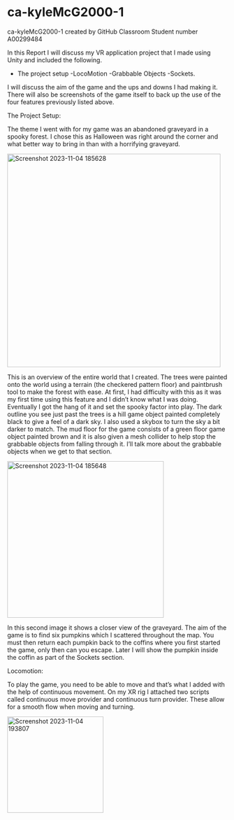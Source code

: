 # ca-kyleMcG2000-1
ca-kyleMcG2000-1 created by GitHub Classroom
Student number A00299484


In this Report I will discuss my VR application project that I made using Unity and included the following.
- The project setup
-LocoMotion
-Grabbable Objects
-Sockets.

I will discuss the aim of the game and the ups and downs I had making it. There will also be screenshots of the game itself to back up the use of the four features previously listed above.

The Project Setup:

The theme I went with for my game was an abandoned graveyard in a spooky forest. I chose this as Halloween was right around the corner and what better way to bring in than with a horrifying graveyard.

<img width="488" alt="Screenshot 2023-11-04 185628" src="https://github.com/tussoftwaredesign/ca-kyleMcG2000-1/assets/123557094/5d144265-84ae-44e9-9775-e058383fa155">

 
This is an overview of the entire world that I created. The trees were painted onto the world using a terrain (the checkered pattern floor) and paintbrush tool to make the forest with ease. At first, I had difficulty with this as it was my first time using this feature and I didn’t know what I was doing. Eventually I got the hang of it and set the spooky factor into play. The dark outline you see just past the trees is a hill game object painted completely black to give a feel of a dark sky. I also used a skybox to turn the sky a bit darker to match. The mud floor for the game consists of a green floor game object painted brown and it is also given a mesh collider to help stop the grabbable objects from falling through it. I’ll talk more about the grabbable objects when we get to that section.


<img width="358" alt="Screenshot 2023-11-04 185648" src="https://github.com/tussoftwaredesign/ca-kyleMcG2000-1/assets/123557094/35c94236-c3cc-4945-8c67-0de40f1e7a47">

 
In this second image it shows a closer view of the graveyard. The aim of the game is to find six pumpkins which I scattered throughout the map. You must then return each pumpkin back to the coffins where you first started the game, only then can you escape. Later I will show the pumpkin inside the coffin as part of the Sockets section.

Locomotion:

To play the game, you need to be able to move and that’s what I added with the help of continuous movement. On my XR rig I attached two scripts called continuous move provider and continuous turn provider. These allow for a smooth flow when moving and turning.

<img width="220" alt="Screenshot 2023-11-04 193807" src="https://github.com/tussoftwaredesign/ca-kyleMcG2000-1/assets/123557094/b5ea1209-34c2-408d-abb6-389d13b56deb">
